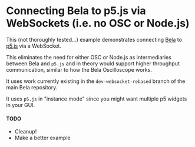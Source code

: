 # Connecting Bela to p5.js via WebSockets (i.e. no OSC or Node.js)

This (not thoroughly tested...) example demonstrates connecting [Bela](http://bela.io) to [p5.js](http://p5js.org) via a WebSocket.

This eliminates the need for either OSC or Node.js as intermediaries between Bela and `p5.js` and in theory would support higher throughput communication, similar to how the Bela Oscilloscope works.

It uses work currently existing in the `dev-websocket-rebased` branch of the main Bela repository.

It uses `p5.js` in "instance mode" since you might want multiple p5 widgets in your GUI.

#### TODO

- Cleanup!
- Make a better example


